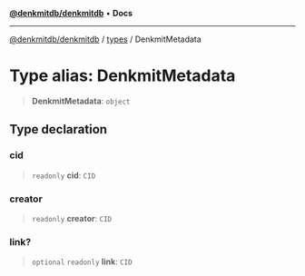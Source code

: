 [**@denkmitdb/denkmitdb**](../../README.md) • **Docs**

***

[@denkmitdb/denkmitdb](../../modules.md) / [types](../README.md) / DenkmitMetadata

# Type alias: DenkmitMetadata

> **DenkmitMetadata**: `object`

## Type declaration

### cid

> `readonly` **cid**: `CID`

### creator

> `readonly` **creator**: `CID`

### link?

> `optional` `readonly` **link**: `CID`
